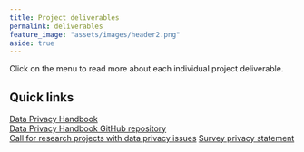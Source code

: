 ```yaml
---
title: Project deliverables
permalink: deliverables
feature_image: "assets/images/header2.png"
aside: true
---
```


Click on the menu to read more about each individual project deliverable.

## Quick links
<a href="https://utrechtuniversity.github.io/dataprivacyhandbook/" target="_blank" class="button">Data Privacy Handbook</a><br>
<a href="https://github.com/UtrechtUniversity/dataprivacyhandbook/#readme" target="_blank" class="button">Data Privacy Handbook GitHub repository</a><br>
<a href="https://utrechtuniversity.github.io/dataprivacyproject/assets/docs/Call_for_use_cases.pdf" target="_blank" class="button">Call for research projects with data privacy issues</a>
<a href="https://utrechtuniversity.github.io/dataprivacyproject/assets/docs/survey-privacy-statement.pdf" target="_blank" class = "button">Survey privacy statement</a>
